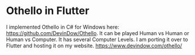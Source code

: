 # Othello in Flutter

I implemented Othello in C# for Windows here: https://github.com/DevinDow/Othello.
It can be played Human vs Human or Human vs Computer.  It has several Computer Levels.
I am porting it over to Flutter and hosting it on my website. https://www.devindow.com/othello/
